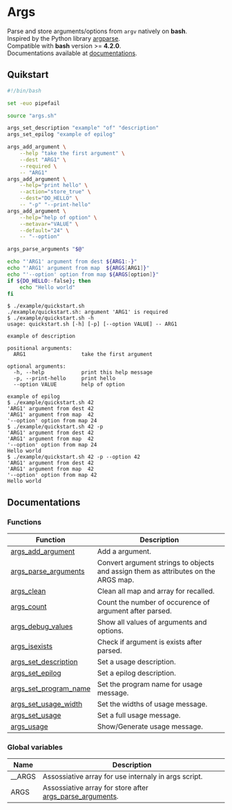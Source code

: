 # Args

Parse and store arguments/options from `argv` natively on **bash**.  
Inspired by the Python library [argparse](https://python.readthedocs.io/en/latest/library/argparse.html).  
Compatible with **bash** version >= **4.2.0**.  
Documentations available at [documentations](#documentations).

## Quikstart

```bash
#!/bin/bash

set -euo pipefail

source "args.sh"

args_set_description "example" "of" "description"
args_set_epilog "example of epilog"

args_add_argument \
    --help "take the first argument" \
    --dest "ARG1" \
    --required \
    -- "ARG1"
args_add_argument \
    --help="print hello" \
    --action="store_true" \
    --dest="DO_HELLO" \
    -- "-p" "--print-hello"
args_add_argument \
    --help="help of option" \
    --metavar="VALUE" \
    --default="24" \
    -- "--option"

args_parse_arguments "$@"

echo "'ARG1' argument from dest ${ARG1:-}"
echo "'ARG1' argument from map  ${ARGS[ARG1]}"
echo "'--option' option from map ${ARGS[option]}"
if ${DO_HELLO:-false}; then
    echo "Hello world"
fi
```

```
$ ./example/quickstart.sh
./example/quickstart.sh: argument 'ARG1' is required
$ ./example/quickstart.sh -h
usage: quickstart.sh [-h] [-p] [--option VALUE] -- ARG1

example of description

positional arguments:
  ARG1                  take the first argument

optional arguments:
  -h, --help            print this help message
  -p, --print-hello     print hello
  --option VALUE        help of option

example of epilog
$ ./example/quickstart.sh 42
'ARG1' argument from dest 42
'ARG1' argument from map  42
'--option' option from map 24
$ ./example/quickstart.sh 42 -p
'ARG1' argument from dest 42
'ARG1' argument from map  42
'--option' option from map 24
Hello world
$ ./example/quickstart.sh 42 -p --option 42
'ARG1' argument from dest 42
'ARG1' argument from map  42
'--option' option from map 42
Hello world
```

## Documentations

### Functions

|Function|Description|
|---|---|
|[args_add_argument](docs/functions.md#args_add_argument)|Add a argument.|
|[args_parse_arguments](docs/functions.md#args_parse_arguments)|Convert argument strings to objects and assign them as attributes on the ARGS map.|
|[args_clean](docs/functions.md#args_clean)|Clean all map and array for recalled.|
|[args_count](docs/functions.md#args_count)|Count the number of occurence of argument after parsed.|
|[args_debug_values](docs/functions.md#args_debug_values)|Show all values of arguments and options.|
|[args_isexists](docs/functions.md#args_isexists)|Check if argument is exists after parsed.|
|[args_set_description](docs/functions.md#args_set_description)|Set a usage description.|
|[args_set_epilog](docs/functions.md#args_set_epilog)|Set a epilog description.|
|[args_set_program_name](docs/functions.md#args_set_program_name)|Set the program name for usage message.|
|[args_set_usage_width](docs/functions.md#args_set_usage_width)|Set the widths of usage message.|
|[args_set_usage](docs/functions.md#args_set_usage)|Set a full usage message.|
|[args_usage](docs/functions.md#args_usage)|Show/Generate usage message.|

### Global variables

|Name|Description|
|---|---|
|__ARGS|Assossiative array for use internaly in args script.|
|ARGS|Assossiative array for store after [args_parse_arguments](../README.md#args_parse_arguments).|